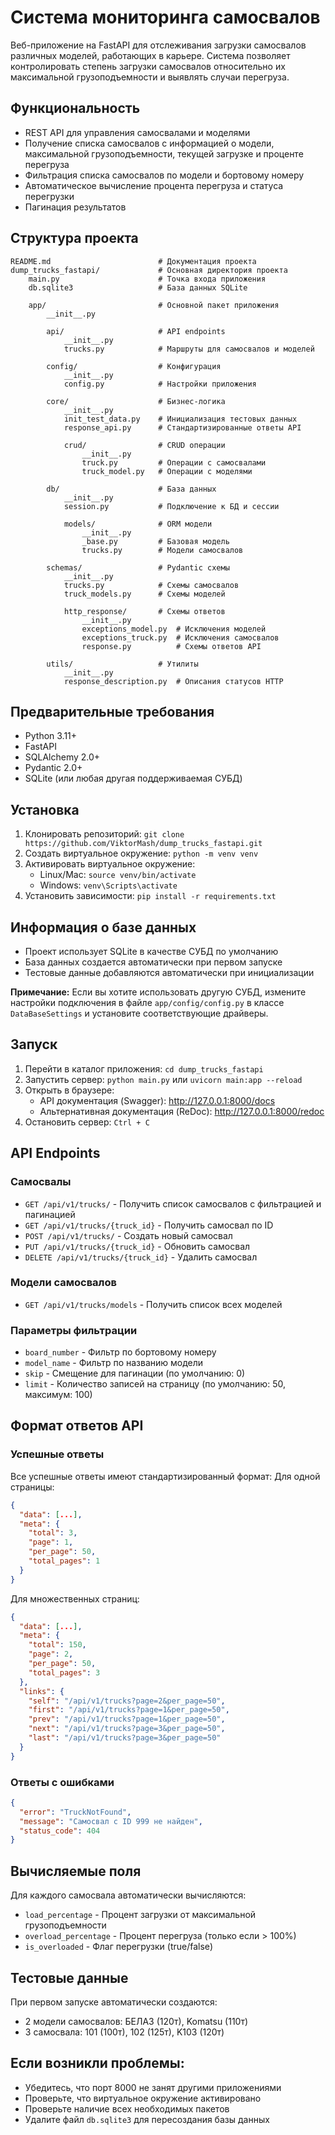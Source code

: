 # Система мониторинга самосвалов
Веб-приложение на FastAPI для отслеживания загрузки самосвалов различных моделей, работающих в карьере. Система позволяет контролировать степень загрузки самосвалов относительно их максимальной грузоподъемности и выявлять случаи перегруза.

## Функциональность
- REST API для управления самосвалами и моделями
- Получение списка самосвалов с информацией о модели, максимальной грузоподъемности, текущей загрузке и проценте перегруза
- Фильтрация списка самосвалов по модели и бортовому номеру
- Автоматическое вычисление процента перегруза и статуса перегрузки
- Пагинация результатов

## Структура проекта
```
README.md                        # Документация проекта
dump_trucks_fastapi/             # Основная директория проекта
    main.py                      # Точка входа приложения
    db.sqlite3                   # База данных SQLite
    
    app/                         # Основной пакет приложения
        __init__.py
        
        api/                     # API endpoints
            __init__.py
            trucks.py            # Маршруты для самосвалов и моделей
        
        config/                  # Конфигурация
            __init__.py
            config.py            # Настройки приложения
        
        core/                    # Бизнес-логика
            __init__.py
            init_test_data.py    # Инициализация тестовых данных
            response_api.py      # Стандартизированные ответы API
            
            crud/                # CRUD операции
                __init__.py
                truck.py         # Операции с самосвалами
                truck_model.py   # Операции с моделями
        
        db/                      # База данных
            __init__.py
            session.py           # Подключение к БД и сессии
            
            models/              # ORM модели
                __init__.py
                _base.py         # Базовая модель
                trucks.py        # Модели самосвалов
        
        schemas/                 # Pydantic схемы
            __init__.py
            trucks.py            # Схемы самосвалов
            truck_models.py      # Схемы моделей
            
            http_response/       # Схемы ответов
                __init__.py
                exceptions_model.py  # Исключения моделей
                exceptions_truck.py  # Исключения самосвалов
                response.py          # Схемы ответов API
        
        utils/                   # Утилиты
            __init__.py
            response_description.py  # Описания статусов HTTP
```

## Предварительные требования
- Python 3.11+
- FastAPI
- SQLAlchemy 2.0+
- Pydantic 2.0+
- SQLite (или любая другая поддерживаемая СУБД)

## Установка
1. Клонировать репозиторий: `git clone https://github.com/ViktorMash/dump_trucks_fastapi.git`
2. Создать виртуальное окружение: `python -m venv venv`
3. Активировать виртуальное окружение:
   - Linux/Mac: `source venv/bin/activate`
   - Windows: `venv\Scripts\activate`
4. Установить зависимости: `pip install -r requirements.txt`

## Информация о базе данных
- Проект использует SQLite в качестве СУБД по умолчанию
- База данных создается автоматически при первом запуске
- Тестовые данные добавляются автоматически при инициализации

**Примечание:** Если вы хотите использовать другую СУБД, измените настройки подключения в файле `app/config/config.py` в классе `DataBaseSettings` и установите соответствующие драйверы.

## Запуск
1. Перейти в каталог приложения: `cd dump_trucks_fastapi`
2. Запустить сервер: `python main.py` или `uvicorn main:app --reload`
3. Открыть в браузере:
   - API документация (Swagger): http://127.0.0.1:8000/docs
   - Альтернативная документация (ReDoc): http://127.0.0.1:8000/redoc
4. Остановить сервер: `Ctrl + C`

## API Endpoints

### Самосвалы
- `GET /api/v1/trucks/` - Получить список самосвалов с фильтрацией и пагинацией
- `GET /api/v1/trucks/{truck_id}` - Получить самосвал по ID
- `POST /api/v1/trucks/` - Создать новый самосвал
- `PUT /api/v1/trucks/{truck_id}` - Обновить самосвал
- `DELETE /api/v1/trucks/{truck_id}` - Удалить самосвал

### Модели самосвалов
- `GET /api/v1/trucks/models` - Получить список всех моделей

### Параметры фильтрации
- `board_number` - Фильтр по бортовому номеру
- `model_name` - Фильтр по названию модели
- `skip` - Смещение для пагинации (по умолчанию: 0)
- `limit` - Количество записей на страницу (по умолчанию: 50, максимум: 100)

## Формат ответов API
### Успешные ответы
Все успешные ответы имеют стандартизированный формат:
Для одной страницы:
```json
{
  "data": [...],
  "meta": {
    "total": 3,
    "page": 1,
    "per_page": 50,
    "total_pages": 1
  }
}
```
Для множественных страниц:
```json
{
  "data": [...],
  "meta": {
    "total": 150,
    "page": 2,
    "per_page": 50,
    "total_pages": 3
  },
  "links": {
    "self": "/api/v1/trucks?page=2&per_page=50",
    "first": "/api/v1/trucks?page=1&per_page=50",
    "prev": "/api/v1/trucks?page=1&per_page=50",
    "next": "/api/v1/trucks?page=3&per_page=50",
    "last": "/api/v1/trucks?page=3&per_page=50"
  }
}
```
### Ответы с ошибками
```json
{
  "error": "TruckNotFound",
  "message": "Самосвал с ID 999 не найден",
  "status_code": 404
}
```

## Вычисляемые поля
Для каждого самосвала автоматически вычисляются:
- `load_percentage` - Процент загрузки от максимальной грузоподъемности
- `overload_percentage` - Процент перегруза (только если > 100%)
- `is_overloaded` - Флаг перегрузки (true/false)

## Тестовые данные
При первом запуске автоматически создаются:
- 2 модели самосвалов: БЕЛАЗ (120т), Komatsu (110т)
- 3 самосвала: 101 (100т), 102 (125т), K103 (120т)

## Если возникли проблемы:
- Убедитесь, что порт 8000 не занят другими приложениями
- Проверьте, что виртуальное окружение активировано
- Проверьте наличие всех необходимых пакетов
- Удалите файл `db.sqlite3` для пересоздания базы данных